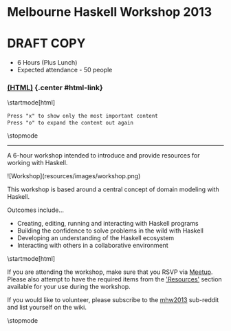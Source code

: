 

Melbourne Haskell Workshop 2013
===============================

# DRAFT COPY

* 6 Hours (Plus Lunch)
* Expected attendance - 50 people

<!-- Trickery to conditionally display the alternate format link -->

### [(HTML)](http://sordina.github.io/haskell_workshop/) {.center #html-link}

<div class="important">

<script type="text/javascript">
	document.getElementById('html-link').remove()
	document.write("<h3 class='center'><a href='workshop.pdf'>(PDF)</a></h3>")
</script>

\startmode[html]
~~~{.note .notitle}
Press "x" to show only the most important content
Press "o" to expand the content out again
~~~
\stopmode

</div>

-----

<div class="center important">

A 6-hour workshop intended to introduce and provide resources for working with Haskell.

</div>

<!-- http://upload.wikimedia.org/wikipedia/commons/0/0c/Potter's_workshop_VA.jpg -->
<div class="center nopad"> ![Workshop](resources/images/workshop.png) </div>

This workshop is based around a central concept of domain modeling with Haskell.

Outcomes include...

* Creating, editing, running and interacting with Haskell programs
* Building the confidence to solve problems in the wild with Haskell
* Developing an understanding of the Haskell ecosystem
* Interacting with others in a collaborative environment

\startmode[html]
<div class="important note">

If you are attending the workshop, make sure that you RSVP via
[Meetup](http://www.meetup.com/Melbourne-Functional-User-Group-MFUG/events/132307572/).
Please also attempt to have the required items
from the ['Resources'](#resources) section available for your use during the workshop.

If you would like to volunteer, please subscribe to the [mhw2013](http://www.reddit.com/r/mhw2013/)
sub-reddit and list yourself on the wiki.

</div>
\stopmode
